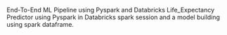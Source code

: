 End-To-End ML Pipeline using Pyspark and Databricks
Life_Expectancy Predictor using Pyspark in Databricks
spark session and a model building using spark dataframe. 
